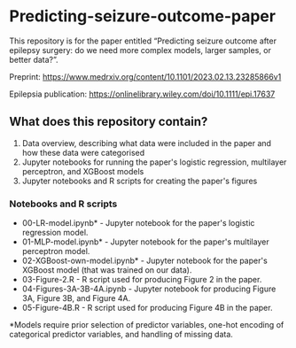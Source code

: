 # Predicting-seizure-outcome-paper

This repository is for the paper entitled “Predicting seizure outcome after epilepsy surgery: do we need more complex models, larger samples, or better data?”. 

Preprint: https://www.medrxiv.org/content/10.1101/2023.02.13.23285866v1 

Epilepsia publication: https://onlinelibrary.wiley.com/doi/10.1111/epi.17637 
 
## What does this repository contain? 
1. Data overview, describing what data were included in the paper and how these data were categorised 
2. Jupyter notebooks for running the paper's logistic regression, multilayer perceptron, and XGBoost models
3. Jupyter notebooks and R scripts for creating the paper's figures

### Notebooks and R scripts

* 00-LR-model.ipynb* - Jupyter notebook for the paper's logistic regression model.
* 01-MLP-model.ipynb* - Jupyter notebook for the paper's multilayer perceptron model.
* 02-XGBoost-own-model.ipynb* - Jupyter notebook for the paper's XGBoost model (that was trained on our data).
* 03-Figure-2.R - R script used for producing Figure 2 in the paper.
* 04-Figures-3A-3B-4A.ipynb - Jupyter notebook for producing Figure 3A, Figure 3B, and Figure 4A.
* 05-Figure-4B.R - R script used for producing Figure 4B in the paper.

*Models require prior selection of predictor variables, one-hot encoding of categorical predictor variables, and handling of missing data.
